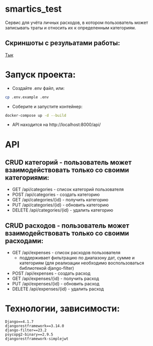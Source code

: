 # smartics_test

Cервис для учёта личных расходов, в котором пользователь
может записывать траты и относить их к определенным категориям.

## Скриншоты с резульатами работы:
[Тык](https://github.com/leoscrowi/smartics_test/tree/main/docs/images)

# Запуск проекта:
- Создайте .env файл, или:
```bash
cp .env.example .env
```
- Соберите и запустите контейнер:
```bash
docker-compose up -d --build 
```
- API находится на http://localhost:8000/api/

# API
## CRUD категорий - пользователь может взаимодействовать только со своими категориями:
- GET /api/categories - список категорий пользователя
- POST /api/categories - создать категорию
- GET /api/categories/{id} - получить категорию
- PUT /api/categories/{id} - обновить категорию
- DELETE /api/categories/{id} - удалить категорию

## CRUD расходов - пользователь может взаимодействовать только со своими расходами: 
- GET /api/expenses - список расходов пользователя
    - поддерживает фильтрацию по диапазону дат, сумме и категориям (для
        реализации необходимо воспользоваться библиотекой django-filter)
- POST /api/expenses - создать расход
- GET /api/expenses/{id} - получить расход
- PUT /api/expenses/{id} - обновить расход
- DELETE /api/expenses/{id} - удалить расход

# Технологии, зависимости:
```
Django==4.1.7
djangorestframework==3.14.0
django-filter==23.2
psycopg2-binary==2.9.5
djangorestframework-simplejwt
```

